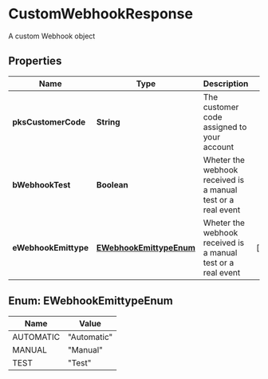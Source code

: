 

# CustomWebhookResponse

A custom Webhook object

## Properties

| Name | Type | Description | Notes |
|------------ | ------------- | ------------- | -------------|
|**pksCustomerCode** | **String** | The customer code assigned to your account |  |
|**bWebhookTest** | **Boolean** | Wheter the webhook received is a manual test or a real event |  |
|**eWebhookEmittype** | [**EWebhookEmittypeEnum**](#EWebhookEmittypeEnum) | Wheter the webhook received is a manual test or a real event |  [optional] |



## Enum: EWebhookEmittypeEnum

| Name | Value |
|---- | -----|
| AUTOMATIC | &quot;Automatic&quot; |
| MANUAL | &quot;Manual&quot; |
| TEST | &quot;Test&quot; |




